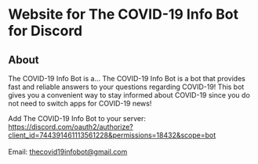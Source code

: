 # Website for The COVID-19 Info Bot for Discord

## About
The COVID-19 Info Bot is a...
The COVID-19 Info Bot is a bot that provides fast and reliable answers to your questions regarding COVID-19! This bot gives you a convenient way to stay informed about COVID-19 since you do not need to switch apps for COVID-19 news!

Add The COVID-19 Info Bot to your server: https://discord.com/oauth2/authorize?client_id=744391461113561228&permissions=18432&scope=bot
</br></br>Email: [thecovid19infobot@gmail.com](mailto:thecovid19infobot@gmail.com)
